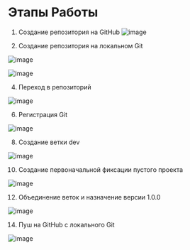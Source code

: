 # Этапы Работы

1. Создание репозитория на GitHub
![image](https://github.com/Flameitser/PR/assets/65831927/e2d5d8be-d902-490a-86b8-ecfa21fb5bb7)


2. Создание репозитория на локальном Git
   
![image](https://github.com/Flameitser/PR/assets/65831927/84b1f3eb-4173-4e52-895f-148338df752a)

![image](https://github.com/Flameitser/PR/assets/65831927/7bfe97cd-4c87-4e38-91bd-edb7ccbf5f08)


4. Переход в репозиторий
   
![image](https://github.com/Flameitser/PR/assets/65831927/433c00be-df0c-4564-8e61-ad1dca048ace)


6. Регистрация Git

![image](https://github.com/Flameitser/PR/assets/65831927/ac29877d-2064-4af7-9a78-42bc941941ef)


8. Создание ветки dev

![image](https://github.com/Flameitser/PR/assets/65831927/ea048f08-367b-4fab-bd80-342367cb82fc)


10. Создание первоначальной фиксации пустого проекта
    
![image](https://github.com/Flameitser/PR/assets/65831927/a767bfe1-bb24-468f-a760-83d63bc87776)


12. Объединение веток и назначение версии 1.0.0
 
![image](https://github.com/Flameitser/PR/assets/65831927/2c6eb222-e889-42f7-917a-a5e839e023e7)


14. Пуш на GitHub с локального Git

![image](https://github.com/Flameitser/PR/assets/65831927/355f7ec0-d0bc-49d3-baea-9915935df779)

